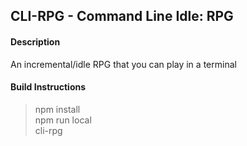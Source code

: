 ## CLI-RPG - Command Line Idle: RPG

#### Description
An incremental/idle RPG that you can play in a terminal

#### Build Instructions
> npm install   
npm run local  
cli-rpg
